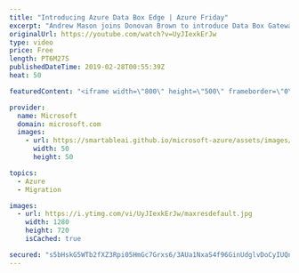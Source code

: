 ```yaml
---
title: "Introducing Azure Data Box Edge | Azure Friday"
excerpt: "Andrew Mason joins Donovan Brown to introduce Data Box Gateway and Data Box Edge, two new data network transfer solutions from Azure. They both enable easy data transfer to the cloud, with Data Box Edge providing pre-processing for fast, local results or to modify the data before upload.  For more information:"
originalUrl: https://youtube.com/watch?v=UyJIexkErJw
type: video
price: Free
length: PT6M27S
publishedDateTime: 2019-02-28T00:55:39Z
heat: 50

featuredContent: "<iframe width=\"800\" height=\"500\" frameborder=\"0\" src=\"https://www.youtube.com/embed/UyJIexkErJw\" allow=\"accelerometer; autoplay; encrypted-media; gyroscope; picture-in-picture\" allowfullscreen></iframe>"

provider:
  name: Microsoft
  domain: microsoft.com
  images:
    - url: https://smartableai.github.io/microsoft-azure/assets/images/organizations/microsoft.com-50x50.jpg
      width: 50
      height: 50

topics:
  - Azure
  - Migration

images:
  - url: https://i.ytimg.com/vi/UyJIexkErJw/maxresdefault.jpg
    width: 1280
    height: 720
    isCached: true

secured: "s5bHskG5WTb2fXZ3Rpi05HmGc7Grxs6/3AUa1NxaS4f96GinUdglvDoCyIUQn+ph5G8VWSPYbRJdrhG0J6mmVPyMo17qoOaAlMI5HqJmM+/xY3KqEJo+CBoaAanPOfiFWColVfqsU9ggjcXeWqinuu9CtOG6/6xVXGNbEaTR/pfyx6oxCdcaVIaCmeNdXoele1jO9rTT+l0rj7//Lp1TRJgMnQOL417uaWT4aBUXTeJjuR8+P7ZXEPMQrZp9PFFSpFQ//TLWinxzaLHQ4/TNRzxU22VTKTVnNeY1wsuoiZWfzl/YlE5vpV78IYeLmBZBtqLVsjev9sSNBBDbRrd6wLUcei83Vh5jOqExWo1bBW86RV+d1tXqIg+bfMwkXhfHOQknW/N7IfjEmJ7TdmUTgDPn9K1pDwa9zbqPv4QcKpw=;5XpA2dClpoNq5NXs+KJbBA=="
---
```


